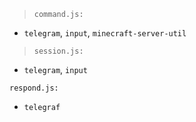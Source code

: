 > `command.js:`
 * `telegram`, `input`, `minecraft-server-util`

> `session.js:`
 * `telegram`, `input`

`respond.js:`
 * `telegraf`

